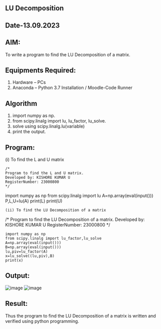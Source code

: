 ## LU Decomposition 
## Date-13.09.2023
## AIM:
To write a program to find the LU Decomposition of a matrix.

## Equipments Required:
1. Hardware – PCs
2. Anaconda – Python 3.7 Installation / Moodle-Code Runner

## Algorithm
1. import numpy as np.
2. from scipy.linalg import lu, lu_factor, lu_solve.
3. solve using scipy.linalg.lu(variable)
4. print the output.

## Program:
(i) To find the L and U matrix
```
/*
Program to find the L and U matrix.
Developed by: KISHORE KUMAR U
RegisterNumber: 23000800
*/
```
import numpy as np
from scipy.linalg import lu
A=np.array(eval(input()))
P,L,U=lu(A)
print(L)
print(U)
```
(ii) To find the LU Decomposition of a matrix
```
/*
Program to find the LU Decomposition of a matrix.
Developed by: KISHORE KUMAR U
RegisterNumber: 23000800
*/
```
import numpy as np
from scipy.linalg import lu_factor,lu_solve
A=np.array(eval(input()))
B=np.array(eval(input()))
lu,piv=lu_factor(A)
x=lu_solve((lu,piv),B)
print(x)
```

## Output:
![image](https://github.com/Kishorekumar22060/LU-Decomposition/assets/141472136/f0093575-8ac3-4a9b-8616-d2ce9c2772a4)
![image](https://github.com/Kishorekumar22060/LU-Decomposition/assets/141472136/c2af687a-a1cf-445c-9923-6c10e1fc1650)




## Result:
Thus the program to find the LU Decomposition of a matrix is written and verified using python programming.

